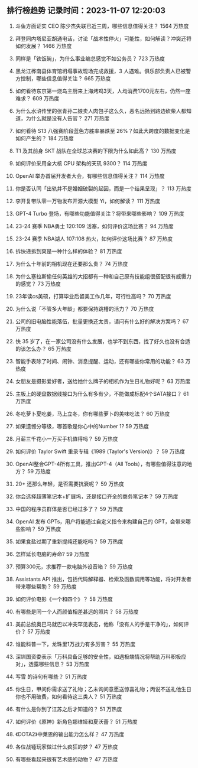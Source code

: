 
## 排行榜趋势 记录时间：2023-11-07 12:20:03
  
  1. 斗鱼方面证实 CEO 陈少杰失联已近三周，哪些信息值得关注？ 1564 万热度
    
  2. 拜登同内塔尼亚胡通电话，讨论「战术性停火」可能性，如何解读？冲突还将如何发展？ 1466 万热度
    
  3. 同样是「铁饭碗」，为什么事业编总感觉不如公务员？ 723 万热度
    
  4. 黑龙江桦南县体育馆坍塌事故现场完成救援，3 人遇难。俱乐部负责人已被警方控制，哪些信息值得关注？ 665 万热度
    
  5. 如何看待东京第一烧鸟主厨来上海烤鸡3天，人均消费1700元左右，仍然一座难求？ 609 万热度
    
  6. 为什么水浒传里的张青孙二娘卖人肉包子这么久，恶名远扬到路边砍柴人都知道，为什么就是没有人告官？ 271 万热度
    
  7. 如何看待 S13 八强赛阶段蓝色方胜率暴跌至 26%？如此大跨度的数据变化是如何产生的？ 184 万热度
    
  8. T1 及其前身 SKT 战队在全球总决赛的下限为什么如此高？ 130 万热度
    
  9. 如何评价采用全大核 CPU 架构的天玑 9300？ 114 万热度
    
  10. OpenAI 举办首届开发者大会，有哪些信息值得关注？ 114 万热度
    
  11. 你是否认同「出轨并不是婚姻破裂的起因，而是一个结果呈现」？ 113 万热度
    
  12. 李开复带队零一万物发布开源大模型 Yi，如何解读？ 111 万热度
    
  13. GPT-4 Turbo 登场，有哪些功能值得关注？将带来哪些影响？ 109 万热度
    
  14. 23-24 赛季 NBA勇士 120:109 活塞，如何评价这场比赛？ 94 万热度
    
  15. 23-24 赛季 NBA湖人 107:108 热火，如何评价这场比赛？ 87 万热度
    
  16. 拆快递拆到爽是一种什么样的体验？ 81 万热度
    
  17. 为什么十年前的相机现在还要那么贵？ 74 万热度
    
  18. 为什么塞拉斯偷任何英雄的大招都有一种和自己原有技能组很搭配很有威慑力的感觉？ 73 万热度
    
  19. 23年读cs美硕，打算毕业后留美工作几年，可行性高吗？ 70 万热度
    
  20. 为什么说「不管多大年龄」都要保持跳槽的活力？ 70 万热度
    
  21. 公司的旧电脑性能落伍，批量更换还太贵，请问有什么好的解决方案吗？ 67 万热度
    
  22. 快 35 岁了，在一家公司没有什么发展，也学不到东西，找了好久也没有合适的该怎么办？ 65 万热度
    
  23. 智能手表除了时间、闹钟、消息提醒、运动，还有哪些你常用的功能？ 63 万热度
    
  24. 女朋友是摄影爱好者，送给她什么牌子的相机作为生日礼物好呢？ 63 万热度
    
  25. 主板上的硬盘数据线接口为什么有多有少，不能做成标配4个SATA接口？ 61 万热度
    
  26. 冬吃萝卜夏吃姜，马上立冬，你有哪些萝卜的美味吃法？ 60 万热度
    
  27. 如果遗憾分等级，哪首歌是你心中的Number 1? 59 万热度
    
  28. 月薪三千花小一万买手机值得吗？ 59 万热度
    
  29. 如何评价 Taylor Swift 重录专辑《1989 (Taylor's Version)》？ 59 万热度
    
  30. OpenAI整合GPT-4所有工具，推出GPT-4（All Tools），有哪些值得注意的地方？ 59 万热度
    
  31. 20+ 还那么年轻，是否需要抗衰呢？ 59 万热度
    
  32. 你会选择超薄笔记本+扩展坞，还是接口齐全的商务笔记本？ 59 万热度
    
  33. 中国的程序员群体是否已经过多了？ 59 万热度
    
  34. OpenAI 发布 GPTs，用户将能通过自定义指令来构建自己的 GPT，会带来哪些影响？ 59 万热度
    
  35. 如果食盐过期了重新提纯还能吃吗？ 59 万热度
    
  36. 怎样延长电脑的寿命? 59 万热度
    
  37. 预算300元，求推荐一款电脑外设音箱？ 59 万热度
    
  38. Assistants API 推出，包括代码解释器、检索及函数调用等功能，将对开发者带来哪些帮助？ 59 万热度
    
  39. 如何评价电影《一个和四个》？ 58 万热度
    
  40. 有哪些是同一个人而颜值相差甚远的照片？ 58 万热度
    
  41. 美前总统奥巴马就巴以冲突罕见表态，他称「没有人的手是干净的」，如何评价？ 57 万热度
    
  42. 谁能科普一下，龙珠里1万战力有多厉害？ 55 万热度
    
  43. 深圳国资委表示「万科具备足够的安全性，如遇极端情况将帮助万科积极应对」，透露哪些信息？ 53 万热度
    
  44. 写雪 ️的诗句有哪些？ 51 万热度
    
  45. 你生日，甲问你需求送了礼物；乙未询问意愿送惊喜礼物；丙说不送礼他生日你也不用破费，如何看待这三类人？ 51 万热度
    
  46. 有什么是你到了江苏之后才知道的？ 51 万热度
    
  47. 如何评价《原神》新角色娜维娅和夏沃蕾？ 51 万热度
    
  48. 《DOTA2》中莱恩的输出能力怎么样？ 47 万热度
    
  49. 各位战锤玩家做过什么疯狂的梦？ 47 万热度
    
  50. 有哪些看起来很有艺术感的动物？ 47 万热度
    